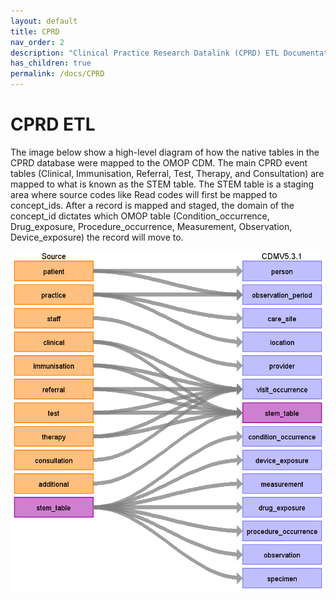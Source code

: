 ```yaml
---
layout: default
title: CPRD
nav_order: 2
description: "Clinical Practice Research Datalink (CPRD) ETL Documentation"
has_children: true
permalink: /docs/CPRD
---
```


# CPRD ETL

The image below show a high-level diagram of how the native tables in the CPRD database were mapped to the OMOP CDM. The main CPRD event tables (Clinical, Immunisation, Referral, Test, Therapy, and Consultation) are mapped to what is known as the STEM table. The STEM table is a staging area where source codes like Read codes will first be mapped to concept_ids. After a record is mapped and staged, the domain of the concept_id dictates which OMOP table (Condition_occurrence, Drug_exposure, Procedure_occurrence, Measurement, Observation, Device_exposure) the record will move to.  

![](images/image1.png) 